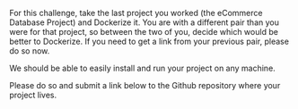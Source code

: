 For this challenge, take the last project you worked (the eCommerce Database Project) and Dockerize it. You are with a different pair than you were for that project, so between the two of you, decide which would be better to Dockerize. If you need to get a link from your previous pair, please do so now.

We should be able to easily install and run your project on any machine.

Please do so and submit a link below to the Github repository where your project lives. 
